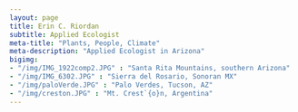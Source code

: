 ```yaml
---
layout: page
title: Erin C. Riordan
subtitle: Applied Ecologist
meta-title: "Plants, People, Climate"
meta-description: "Applied Ecologist in Arizona"
bigimg:
- "/img/IMG_1922comp2.JPG" : "Santa Rita Mountains, southern Arizona"
- "/img/IMG_6302.JPG" : "Sierra del Rosario, Sonoran MX"
- "/img/paloVerde.JPG" : "Palo Verdes, Tucson, AZ"
- "/img/creston.JPG" : "Mt. Crest`{o}n, Argentina"
---
```

